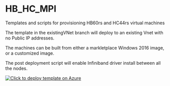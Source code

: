 # HB_HC_MPI
Templates and scripts for provisioning HB60rs and HC44rs virtual machines

The template in the existingVNet branch will deploy to an existing Vnet with no Public IP addresses.

The machines can be built from either a markletplace Windows 2016 image, or a customized image.

The post deployment script will enable Infiniband driver install between all the nodes.


[![Click to deploy template on Azure](http://azuredeploy.net/deploybutton.png "Click to deploy template on Azure")](https://portal.azure.com/#create/Microsoft.Template/uri/https%3A%2F%2Fraw.githubusercontent.com%2Fbowulf72%2FHB_HC_MPI%2FexistingVNet-Windows%2Fazuredeploy.json)  

